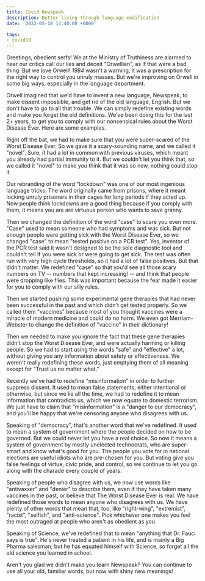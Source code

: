 ```yaml
---
title: Covid Newspeak
description: Better living through language modification
date: '2022-05-18 14:48:00 +0000'

tags:
- covid19
---
```


Greetings, obedient serfs!  We at the Ministry of Truthiness are
alarmed to hear our critics call our lies and deceit "Orwellian",
as if that were a bad thing.  But we love Orwell!  *1984* wasn't
a warning, it was a prescription for the right way to control
you unruly masses.  But we're improving on Orwell in some big ways,
especially in the language department.

<!--more-->

Orwell imagined that we'd
have to invent a new language, Newspeak, to make dissent impossible, and get
rid of the old language, English.  But we don't have to go to all that
trouble.  We can simply redefine existing words and make you
forget the old definitions.  We've been doing this for the last
2+ years, to get you to comply with our nonsensical rules about
the Worst Disease Ever.  Here are some examples.

Right off the bat, we had to make sure that you were super-scared
of the Worst Disease Ever.  So we gave it a scary-sounding name,
and we called it "novel".  Sure, it had a lot in common
with previous viruses, which meant you already had partial immunity
to it.  But we couldn't let you think that, so we called it "novel" to make you think
that it was so new, nothing could stop it.

Our rebranding of the word "lockdown" was one of our most ingenious language
tricks.  The word originally came from prisons, where it meant locking unruly
prisoners in their cages for long periods if they acted up.  Now people
think lockdowns are a good thing because if you comply with them, it
means you are are virtuous person who wants to save granny.

Then we changed the definition of the word "case" to scare you even more.
"Case" used to mean someone who had symptoms and was sick.  But not enough
people were getting sick with the Worst Disease Ever, so we changed "case"
to mean "tested positive on a PCR test".  Yes, inventor of the PCR test said
it wasn't designed to be the sole diagnostic tool and couldn't tell if you were sick or
were going to get sick.  The test was often run with very high cycle thresholds, so
it had a lot of false positives.  But
that didn't matter.  We redefined "case" so that you'd see all those scary
numbers on TV -- numbers that kept increasing! -- and think that people
were dropping like flies.  This was important because the fear made it easier
for you to comply with our silly rules.

Then we started pushing some experimental gene therapies that had never
been successful in the past and which didn't get tested properly.  So
we called them "vaccines" because most of you thought vaccines were a miracle
of modern medicine and could do no harm.  We even got Merriam-Webster
to change the definition of "vaccine" in their dictionary!

Then we needed to make you ignore the fact that these gene therapies didn't
stop the Worst Disease Ever, and were actually harming or killing people.
So we had to start using the words "safe" and "effective" a lot, without giving
you any information about safety or effectiveness.  We weren't really redefining
these words, just emptying them of all meaning except for "Trust us
no matter what."

Recently we've had to redefine "misinformation" in order to further
suppress dissent.  It used to mean false statements, either intentional or
otherwise, but since we lie all the time, we had to redefine it to
mean information that contradicts us, which we now equate to domestic
terrorism.  We just have to claim that "misinformation" is a "danger to
our democracy", and you'll be happy that we're censoring anyone who
disagrees with us.

Speaking of "democracy", that's another word that we've redefined.  It
used to mean a system of government where the people decided on how to
be governed.  But we could never let you have a real choice.  So now
it means a system of government by mostly unelected technocrats, who
are super-smart and know what's good for you.  The people you vote for
in national elections are useful idiots who are pre-chosen for you.  But
voting give you false feelings of virtue, civic pride, and control, so
we continue to let you go along with the charade every couple of years.

Speaking of people who disagree with us, we now use words like
"antivaxxer" and "denier" to describe them, even if they have taken
many vaccines in the past, or believe that The Worst Disease Ever is
real.  We have redefined those words to mean anyone who disagrees with
us.  We have plenty of other words that mean that, too, like
"right-wing", "extremist", "racist", "selfish", and "anti-science".  Pick whichever
one makes you feel the most outraged at people who aren't as obedient as you.

Speaking of Science, we've redefined that to mean "anything that Dr. Fauci
says is true".  He's never treated a patient in his life, and is mainly
a Big Pharma salesman, but he has equated himself with Science, so forget
all the old science you learned in school.

Aren't you glad we didn't make you learn Newspeak?  You can
continue to use all your old, familiar words, but now with shiny new
meanings!

